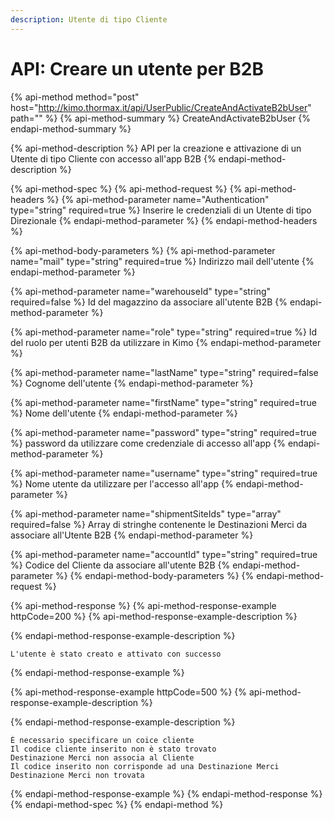 ```yaml
---
description: Utente di tipo Cliente
---
```


# API: Creare un utente per B2B

{% api-method method="post" host="http://kimo.thormax.it/api/UserPublic/CreateAndActivateB2bUser" path="" %}
{% api-method-summary %}
CreateAndActivateB2bUser
{% endapi-method-summary %}

{% api-method-description %}
API per la creazione e attivazione di un Utente di tipo Cliente con accesso all'app B2B
{% endapi-method-description %}

{% api-method-spec %}
{% api-method-request %}
{% api-method-headers %}
{% api-method-parameter name="Authentication" type="string" required=true %}
Inserire le credenziali di un Utente di tipo Direzionale
{% endapi-method-parameter %}
{% endapi-method-headers %}

{% api-method-body-parameters %}
{% api-method-parameter name="mail" type="string" required=true %}
Indirizzo mail dell'utente
{% endapi-method-parameter %}

{% api-method-parameter name="warehouseId" type="string" required=false %}
Id del magazzino da associare all'utente B2B
{% endapi-method-parameter %}

{% api-method-parameter name="role" type="string" required=true %}
Id del ruolo per utenti B2B da utilizzare in Kimo
{% endapi-method-parameter %}

{% api-method-parameter name="lastName" type="string" required=false %}
Cognome dell'utente
{% endapi-method-parameter %}

{% api-method-parameter name="firstName" type="string" required=true %}
Nome dell'utente
{% endapi-method-parameter %}

{% api-method-parameter name="password" type="string" required=true %}
password da utilizzare come credenziale di accesso all'app
{% endapi-method-parameter %}

{% api-method-parameter name="username" type="string" required=true %}
Nome utente da utilizzare per l'accesso all'app
{% endapi-method-parameter %}

{% api-method-parameter name="shipmentSiteIds" type="array" required=false %}
Array di stringhe contenente le Destinazioni Merci da associare all'Utente B2B
{% endapi-method-parameter %}

{% api-method-parameter name="accountId" type="string" required=true %}
Codice del Cliente da associare all'utente B2B
{% endapi-method-parameter %}
{% endapi-method-body-parameters %}
{% endapi-method-request %}

{% api-method-response %}
{% api-method-response-example httpCode=200 %}
{% api-method-response-example-description %}

{% endapi-method-response-example-description %}

```
L'utente è stato creato e attivato con successo
```
{% endapi-method-response-example %}

{% api-method-response-example httpCode=500 %}
{% api-method-response-example-description %}

{% endapi-method-response-example-description %}

```
È necessario specificare un coice cliente
Il codice cliente inserito non è stato trovato
Destinazione Merci non associa al Cliente
Il codice inserito non corrisponde ad una Destinazione Merci
Destinazione Merci non trovata
```
{% endapi-method-response-example %}
{% endapi-method-response %}
{% endapi-method-spec %}
{% endapi-method %}



